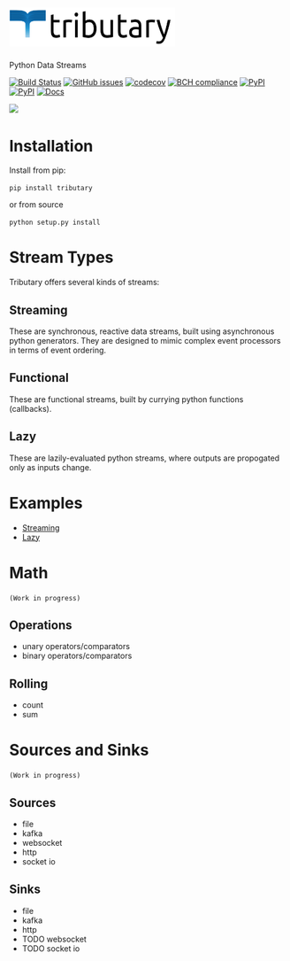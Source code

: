 # <a href="https://tributary.readthedocs.io"><img src="docs/img/icon.png" width="300"></a>
Python Data Streams

[![Build Status](https://dev.azure.com/tpaine154/tributary/_apis/build/status/timkpaine.tributary?branchName=master)](https://dev.azure.com/tpaine154/tributary/_build/latest?definitionId=2&branchName=master)
[![GitHub issues](https://img.shields.io/github/issues/timkpaine/tributary.svg)]()
[![codecov](https://codecov.io/gh/timkpaine/tributary/branch/master/graph/badge.svg)](https://codecov.io/gh/timkpaine/tributary)
[![BCH compliance](https://bettercodehub.com/edge/badge/timkpaine/tributary?branch=master)](https://bettercodehub.com/)
[![PyPI](https://img.shields.io/pypi/l/tributary.svg)](https://pypi.python.org/pypi/tributary)
[![PyPI](https://img.shields.io/pypi/v/tributary.svg)](https://pypi.python.org/pypi/tributary)
[![Docs](https://img.shields.io/readthedocs/tributary.svg)](https://tributary.readthedocs.io)

![](https://raw.githubusercontent.com/timkpaine/tributary/master/docs/img/example.gif)


# Installation
Install from pip:

`pip install tributary`

or from source

`python setup.py install`

# Stream Types
Tributary offers several kinds of streams:

## Streaming
These are synchronous, reactive data streams, built using asynchronous python generators. They are designed to mimic complex event processors in terms of event ordering.

## Functional
These are functional streams, built by currying python functions (callbacks). 

## Lazy
These are lazily-evaluated python streams, where outputs are propogated only as inputs change.

# Examples
- [Streaming](docs/examples/streaming.md)
- [Lazy](docs/examples/lazy.md)

# Math
`(Work in progress)`

## Operations
- unary operators/comparators
- binary operators/comparators

## Rolling
- count
- sum

# Sources and Sinks
`(Work in progress)`

## Sources
- file
- kafka
- websocket
- http
- socket io

## Sinks
- file
- kafka
- http
- TODO websocket
- TODO socket io
